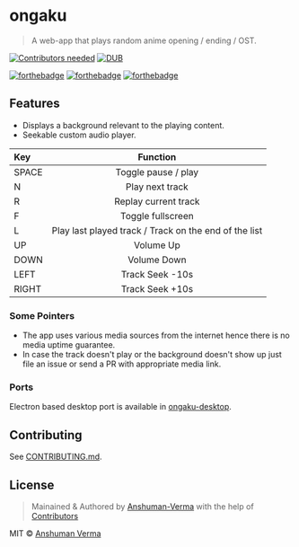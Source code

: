 # ongaku  
> A web-app that plays random anime opening / ending / OST.  
  
[![Contributors needed](https://img.shields.io/badge/contributors-needed-yellow.svg)](CONTRIBUTING.md)
[![DUB](https://img.shields.io/dub/l/vibe-d.svg)](https://github.com/Anshuman-Verma/ongaku/blob/master/LICENSE)

  
[![forthebadge](http://forthebadge.com/images/badges/built-with-love.svg)](http://forthebadge.com)
[![forthebadge](http://forthebadge.com/images/badges/uses-js.svg)](http://forthebadge.com)
[![forthebadge](http://forthebadge.com/images/badges/makes-people-smile.svg)](http://forthebadge.com)


## Features
* Displays a background relevant to the playing content.
* Seekable custom audio player.

| Key | Function |  
|:--------------|:----------------:|
| SPACE | Toggle pause / play |
| N | Play next track |
| R | Replay current track |
| F | Toggle fullscreen |
| L | Play last played track / Track on the end of the list |
| UP | Volume Up |
| DOWN | Volume Down |
| LEFT | Track Seek -10s |
| RIGHT | Track Seek +10s |

  
### Some Pointers
* The app uses various media sources from the internet hence there is no media uptime guarantee.
* In case the track doesn't play or the background doesn't show up just file an issue or send a PR with appropriate media link.


### Ports
Electron based desktop port is available in [ongaku-desktop](https://github.com/Anshuman-Verma/ongaku-desktop.git).

## Contributing

See [CONTRIBUTING.md](CONTRIBUTING.md).
  

## License

> Mainained & Authored by [Anshuman-Verma](https://github.com/Anshuman-Verma) with the help of [Contributors](https://github.com/Anshuman-Verma/ongaku/graphs/contributors)

MIT © [Anshuman Verma](https://twitter.com/Anshumaniac12)
